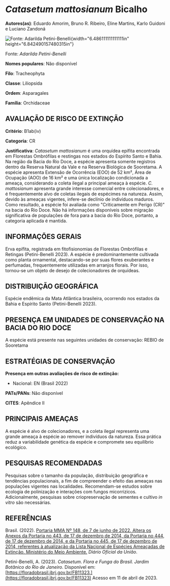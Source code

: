 # *Catasetum mattosianum* Bicalho

**Autores(as)**: Eduardo Amorim, Bruno R. Ribeiro, Eline Martins, Karlo Guidoni e Luciano Zandoná

![Fonte: Adarilda Petini-Benelli](media/rId20.jpg){width="6.486111111111111in" height="6.842490157480315in"}

Fonte: *Adarilda Petini-Benelli*

**Nomes populares**: Não disponível

**Filo**: Tracheophyta

**Classe**: Liliopsida

**Ordem**: Asparagales

**Família**: Orchidaceae

## AVALIAÇÃO DE RISCO DE EXTINÇÃO

**Critério**: B1ab(iv)

**Categoria**: CR

**Justificativa**: *Catasetum mattosianum* é uma orquídea epífita encontrada em Florestas Ombrófilas e restingas nos estados do Espírito Santo e Bahia. Na região da Bacia do Rio Doce, a espécie apresenta somente registros dentro da Reserva Natural da Vale e na Reserva Biológica de Sooretama. A espécie apresenta Extensão de Ocorrência (EOO) de 52 km², Área de Ocupação (AOO) de 16 km² e uma única localização condicionada a ameaça, considerando a coleta ilegal a principal ameaça à espécie. *C. mattosianum* apresenta grande interesse comercial entre colecionadores, e é frequentemente alvo de coletas ilegais de espécimes na natureza. Assim, devido às ameaças vigentes, infere-se declínio de indivíduos maduros. Como resultado, a espécie foi avaliada como "Criticamente em Perigo (CR)" na bacia do Rio Doce. Não há informações disponíveis sobre migração significativa de populações de fora para a bacia do Rio Doce, portanto, a categoria aplicada é
mantida.

## INFORMAÇÕES GERAIS

Erva epífita, registrada em fitofisionomias de Florestas Ombrófilas e Retingas (Petini-Benelli 2023). A espécie é predominantemente cultivada como planta ornamental, destacando-se por suas flores exuberantes e perfumadas, frequentemente utilizadas em arranjos florais. Por isso, tornou-se um objeto de desejo de colecionadores de orquídeas.

## DISTRIBUIÇÃO GEOGRÁFICA

Espécie endêmica da Mata Atlântica brasileira, ocorrendo nos estados da Bahia e Espírito Santo (Petini-Benelli 2023).

## PRESENÇA EM UNIDADES DE CONSERVAÇÃO NA BACIA DO RIO DOCE

A espécie está presente nas seguintes unidades de conservação: REBIO de Sooretama

## ESTRATÉGIAS DE CONSERVAÇÃO

**Presença em outras avaliações de risco de extinção:**

-   Nacional: EN (Brasil 2022)

**PATs/PANs**: Não disponível

**CITES**: Apêndice II

## PRINCIPAIS AMEAÇAS

A espécie é alvo de colecionadores, e a coleta ilegal representa uma grande ameaça à espécie ao remover indivíduos da natureza. Essa prática reduz a variabilidade genética da espécie e compromete seu equilíbrio ecológico.

## PESQUISAS RECOMENDADAS

Pesquisas sobre o tamanho da população, distribuição geográfica e tendências populacionais, a fim de compreender o efeito das ameaças nas populações vigentes nas localidades. Recomendam-se estudos sobre ecologia de polinização e interações com fungos micorrizicos.  Adicionalmente, pesquisas sobre criopreservação de sementes e cultivo *in vitro* são necessárias.

## REFERÊNCIAS

Brasil. (2022). [Portaria MMA Nº 148, de 7 de junho de 2022. Altera os Anexos da Portaria no 443, de 17 de dezembro de 2014, da Portaria no 444, de 17 de dezembro de 2014, e da Portaria no 445, de 17 de dezembro de 2014, referentes à atualização da Lista Nacional de Espécies Ameaçadas de Extinção. Ministério do Meio Ambiente.](https://in.gov.br/en/web/dou/-/portaria-mma-n-148-de-7-de-junho-de-2022-406272733) *Diário Oficial da União*.

Petini-Benelli, A. (2023). *Catasetum*. *Flora e Funga do Brasil. Jardim Botânico do Rio de Janeiro*. Disponível em: [https://floradobrasil.jbrj.gov.br/FB11323.](https://floradobrasil.jbrj.gov.br/FB11323) Acesso em 11 de abril de 2023.

